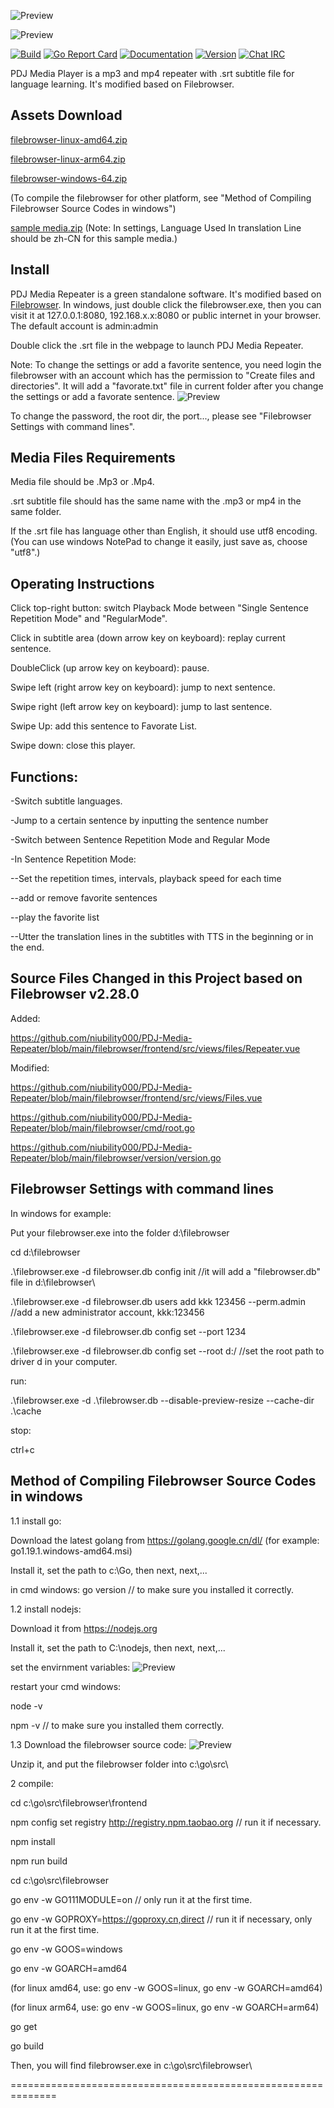 ![Preview](https://github.com/niubility000/PDJ-Media-Repeater/blob/main/!!!attachments/screenshot1.jpg)

![Preview](https://github.com/niubility000/PDJ-Media-Repeater/blob/main/!!!attachments/screenshot2.jpg)

[![Build](https://github.com/filebrowser/filebrowser/actions/workflows/main.yaml/badge.svg)](https://github.com/filebrowser/filebrowser/actions/workflows/main.yaml)
[![Go Report Card](https://goreportcard.com/badge/github.com/filebrowser/filebrowser?style=flat-square)](https://goreportcard.com/report/github.com/filebrowser/filebrowser)
[![Documentation](https://img.shields.io/badge/godoc-reference-blue.svg?style=flat-square)](http://godoc.org/github.com/filebrowser/filebrowser)
[![Version](https://img.shields.io/github/release/filebrowser/filebrowser.svg?style=flat-square)](https://github.com/filebrowser/filebrowser/releases/latest)
[![Chat IRC](https://img.shields.io/badge/freenode-%23filebrowser-blue.svg?style=flat-square)](http://webchat.freenode.net/?channels=%23filebrowser)

PDJ Media Player is a mp3 and mp4 repeater with .srt subtitle file for language learning. It's modified based on Filebrowser. 

## Assets Download

[filebrowser-linux-amd64.zip](https://github.com/niubility000/PDJ-Media-Repeater/files/14896155/filebrowser-linux-amd64.zip)

[filebrowser-linux-arm64.zip](https://github.com/niubility000/PDJ-Media-Repeater/files/14896157/filebrowser-linux-arm64.zip)

[filebrowser-windows-64.zip](https://github.com/niubility000/PDJ-Media-Repeater/files/14896160/filebrowser-windows-64.zip)


(To compile the filebrowser for other platform, see "Method of Compiling Filebrowser Source Codes in windows")

[sample media.zip](https://github.com/niubility000/PDJ-Media-Repeater/files/14895563/sample.media.zip)
(Note: In settings, Language Used In translation Line should be zh-CN for this sample media.)

## Install
PDJ Media Repeater is a green standalone software. It's modified based on [Filebrowser](https://github.com/filebrowser/filebrowser). 
In windows, just double click the filebrowser.exe, then you can visit it at 127.0.0.1:8080, 192.168.x.x:8080 or public internet in your browser. The default account is admin:admin

Double click the .srt file in the webpage to launch PDJ Media Repeater. 

Note: To change the settings or add a favorite sentence, you need login the filebrowser with an account which has the permission to "Create files and directories".  It will add a "favorate.txt" file in current folder after you change the settings or add a favorate sentence. 
![Preview](https://github.com/niubility000/PDJ-Media-Repeater/blob/main/!!!attachments/screenshot3.jpg)

To change the password, the root dir, the port..., please see "Filebrowser Settings with command lines". 

## Media Files Requirements

Media file should be .Mp3 or .Mp4.

.srt subtitle file should has the same name with the .mp3 or mp4 in the same folder. 

If the .srt file has language other than English, it should use utf8 encoding. (You can use windows NotePad to change it easily, just save as, choose "utf8".)

## Operating Instructions

Click top-right button: switch Playback Mode between "Single Sentence Repetition Mode" and "RegularMode".

Click in subtitle area (down arrow key on keyboard): replay current sentence.

DoubleClick (up arrow key on keyboard): pause.

Swipe left (right arrow key on keyboard): jump to next sentence.

Swipe right (left arrow key on keyboard): jump to last sentence.

Swipe Up: add this sentence to Favorate List.

Swipe down: close this player.

## Functions:

-Switch subtitle languages.

-Jump to a certain sentence by inputting the sentence number

-Switch between Sentence Repetition Mode and Regular Mode

-In Sentence Repetition Mode:

--Set the repetition times, intervals, playback speed for each time

--add or remove favorite sentences 

--play the favorite list

--Utter the translation lines in the subtitles with TTS in the beginning or in the end.

## Source Files Changed in this Project based on Filebrowser v2.28.0

Added:

https://github.com/niubility000/PDJ-Media-Repeater/blob/main/filebrowser/frontend/src/views/files/Repeater.vue

Modified:

https://github.com/niubility000/PDJ-Media-Repeater/blob/main/filebrowser/frontend/src/views/Files.vue

https://github.com/niubility000/PDJ-Media-Repeater/blob/main/filebrowser/cmd/root.go

https://github.com/niubility000/PDJ-Media-Repeater/blob/main/filebrowser/version/version.go

## Filebrowser Settings with command lines

In windows for example:

Put your filebrowser.exe into the folder d:\filebrowser

cd d:\filebrowser

.\filebrowser.exe -d filebrowser.db config init    //it will add a "filebrowser.db" file in d:\filebrowser\

.\filebrowser.exe -d filebrowser.db users add kkk 123456 --perm.admin   //add a new administrator account, kkk:123456

.\filebrowser.exe -d filebrowser.db config set --port 1234

.\filebrowser.exe -d filebrowser.db config set --root d:/     //set the root path to driver d in your computer.

run:

.\filebrowser.exe -d .\filebrowser.db --disable-preview-resize --cache-dir .\cache

stop:

ctrl+c

## Method of Compiling Filebrowser Source Codes in windows

1.1 install go:

Download the latest golang from https://golang.google.cn/dl/ (for example: go1.19.1.windows-amd64.msi)

Install it, set the path to c:\Go\, then next, next,...

in cmd windows:
go version   // to make sure you installed it correctly.

1.2 install nodejs:

Download it from https://nodejs.org

Install it, set the path to C:\nodejs\, then next, next,...

set the envirnment variables: 
![Preview](https://github.com/niubility000/PDJ-Media-Repeater/blob/main/!!!attachments/screenshot4.jpg)

restart your cmd windows:

node -v

npm -v   // to make sure you installed them correctly.

1.3 Download the filebrowser source code:
![Preview](https://github.com/niubility000/PDJ-Media-Repeater/blob/main/!!!attachments/screenshot5.jpg)

Unzip it, and put the filebrowser folder into c:\go\src\

2 compile:

cd c:\go\src\filebrowser\frontend

npm config set registry http://registry.npm.taobao.org  // run it if necessary.

npm install

npm run build

cd c:\go\src\filebrowser

go env -w GO111MODULE=on   // only run it at the first time.

go env -w GOPROXY=https://goproxy.cn,direct    // run it if necessary, only run it at the first time.

go env -w GOOS=windows   

go env -w GOARCH=amd64  

(for linux amd64, use: go env -w GOOS=linux, go env -w GOARCH=amd64)

(for linux arm64, use: go env -w GOOS=linux, go env -w GOARCH=arm64)

go get   

go build

Then, you will find filebrowser.exe in c:\go\src\filebrowser\

==============================================================